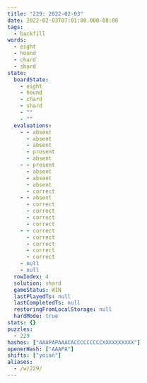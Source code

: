 ```yaml
---
title: "229: 2022-02-03"
date: 2022-02-03T07:01:00.000-08:00
tags:
  - backfill
words:
  - eight
  - hound
  - chard
  - shard
state:
  boardState:
    - eight
    - hound
    - chard
    - shard
    - ""
    - ""
  evaluations:
    - - absent
      - absent
      - absent
      - present
      - absent
    - - present
      - absent
      - absent
      - absent
      - correct
    - - absent
      - correct
      - correct
      - correct
      - correct
    - - correct
      - correct
      - correct
      - correct
      - correct
    - null
    - null
  rowIndex: 4
  solution: shard
  gameStatus: WIN
  lastPlayedTs: null
  lastCompletedTs: null
  restoringFromLocalStorage: null
  hardMode: true
stats: {}
puzzles:
  - 229
hashes: ["AAAPAPAAACACCCCCCCCCXXXXXXXXXX"]
openerHash: ["AAAPA"]
shifts: ["yoian"]
aliases:
  - /w/229/
---
```

<!-- more -->
